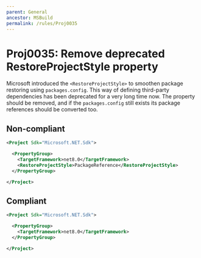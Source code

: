 ```yaml
---
parent: General
ancestor: MSBuild
permalink: /rules/Proj0035
---
```


# Proj0035: Remove deprecated RestoreProjectStyle property
Microsoft introduced the `<RestoreProjectStyle>` to smoothen package restoring
using `packages.config`. This way of defining third-party dependencies has been
deprecated for a very long time now. The property should be removed, and if the
`packages.config` still exists its package references should be converted too.

## Non-compliant
``` xml
<Project Sdk="Microsoft.NET.Sdk">

  <PropertyGroup>
    <TargetFramework>net8.0</TargetFramework>
    <RestoreProjectStyle>PackageReference</RestoreProjectStyle>
  </PropertyGroup>

</Project>
```

## Compliant
``` xml
<Project Sdk="Microsoft.NET.Sdk">

  <PropertyGroup>
    <TargetFramework>net8.0</TargetFramework>
  </PropertyGroup>

</Project>
```
